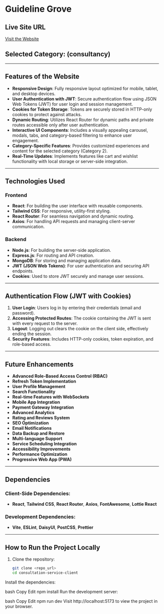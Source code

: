 # Guideline Grove

## Live Site URL
[Visit the Website](https://consultation-service-27d2a.web.app/)

## Selected Category: (consultancy)

---

## Features of the Website
- **Responsive Design**: Fully responsive layout optimized for mobile, tablet, and desktop devices.
- **User Authentication with JWT**: Secure authentication flow using JSON Web Tokens (JWT) for user login and session management.
- **Cookies for Token Storage**: Tokens are securely stored in HTTP-only cookies to protect against attacks.
- **Dynamic Routing**: Utilizes React Router for dynamic paths and private routes accessible only after user authentication.
- **Interactive UI Components**: Includes a visually appealing carousel, modals, tabs, and category-based filtering to enhance user engagement.
- **Category-Specific Features**: Provides customized experiences and content for the selected category (Category 2).
- **Real-Time Updates**: Implements features like cart and wishlist functionality with local storage or server-side integration.

---

## Technologies Used

### Frontend
- **React**: For building the user interface with reusable components.
- **Tailwind CSS**: For responsive, utility-first styling.
- **React Router**: For seamless navigation and dynamic routing.
- **Axios**: For handling API requests and managing client-server communication.

### Backend
- **Node.js**: For building the server-side application.
- **Express.js**: For routing and API creation.
- **MongoDB**: For storing and managing application data.
- **JWT (JSON Web Tokens)**: For user authentication and securing API endpoints.
- **Cookies**: Used to store JWT securely and manage user sessions.

---

## Authentication Flow (JWT with Cookies)
1. **User Login**: Users log in by entering their credentials (email and password).
2. **Accessing Protected Routes**: The cookie containing the JWT is sent with every request to the server.
3. **Logout**: Logging out clears the cookie on the client side, effectively ending the session.
4. **Security Features**: Includes HTTP-only cookies, token expiration, and role-based access.

---

## Future Enhancements
- **Advanced Role-Based Access Control (RBAC)**
- **Refresh Token Implementation**
- **User Profile Management**
- **Search Functionality**
- **Real-time Features with WebSockets**
- **Mobile App Integration**
- **Payment Gateway Integration**
- **Advanced Analytics**
- **Rating and Reviews System**
- **SEO Optimization**
- **Email Notifications**
- **Data Backup and Restore**
- **Multi-language Support**
- **Service Scheduling Integration**
- **Accessibility Improvements**
- **Performance Optimization**
- **Progressive Web App (PWA)**

---

## Dependencies

### Client-Side Dependencies:
- **React**, **Tailwind CSS**, **React Router**, **Axios**, **FontAwesome**, **Lottie React**

### Development Dependencies:
- **Vite**, **ESLint**, **DaisyUI**, **PostCSS**, **Prettier**

---

## How to Run the Project Locally

1. Clone the repository:
   ```bash
   git clone <repo_url>
   cd consultation-service-client
Install the dependencies:

bash
Copy
Edit
npm install
Run the development server:

bash
Copy
Edit
npm run dev
Visit http://localhost:5173 to view the project in your browser.


